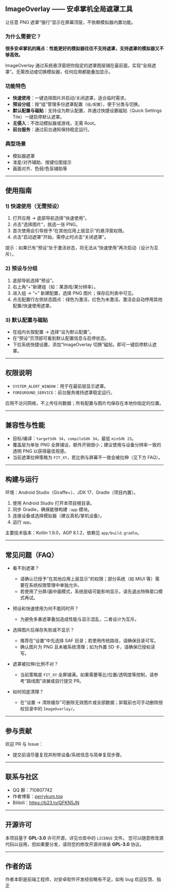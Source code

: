## ImageOverlay —— 安卓掌机全局遮罩工具

让任意 PNG 遮罩“强行”显示在屏幕顶层，不依赖模拟器内置功能。

### 为什么需要它？
**很多安卓掌机的痛点：性能更好的模拟器往往不支持遮罩，支持遮罩的模拟器又不够高效。**

ImageOverlay 通过系统悬浮窗把你指定的遮罩图层铺在最前面，实现“全局遮罩”。无需改动或切换模拟器，任何应用都能叠加显示。

### 功能特色
- **快速使用**：一键选择图片并启动/关闭遮罩，适合临时需求。
- **预设分组**：按“组”管理多份遮罩配置（`组/配置`），便于分类与切换。
- **默认配置与磁贴**：支持设为默认配置，并通过快捷设置磁贴（Quick Settings Tile）一键启停默认遮罩。
- **无侵入**：不改动模拟器或游戏，无需 Root。
- **前台服务**：通过前台通知保持稳定运行。

### 典型场景
- 模拟器遮罩
- 准星/对齐辅助、按键位图提示
- 画面对齐、色弱/色盲辅助等

---

## 使用指南

### 1) 快速使用（无需预设）
1. 打开应用 → 底部导航选择“快速使用”。
2. 点击“选择图片”，挑选一张 PNG。
3. 首次使用会引导授予“在其他应用上层显示”的悬浮窗权限。
4. 点击“启动遮罩”开始，需停止时点击“关闭遮罩”。

提示：如果已有“预设”处于激活状态，将无法从“快速使用”再次启动（设计为互斥）。

### 2) 预设与分组
1. 底部导航选择“预设”。
2. 右上角“+”新建组（如：某游戏/某分辨率）。
3. 进入组 → “+” 新建配置，选择 PNG 图片；保存后列表中可见。
4. 点击配置行左侧状态圆点：绿色为激活，红色为未激活。激活会自动停用其他配置/快速使用遮罩。

### 3) 默认配置与磁贴
- 在组内长按配置 → 选择“设为默认配置”。
- 在“预设”页顶部可看到默认配置信息与启停状态。
- 下拉系统快捷设置，添加“ImageOverlay 切换”磁贴，即可一键启停默认遮罩。

---

## 权限说明
- `SYSTEM_ALERT_WINDOW`：用于在最前层显示遮罩。
- `FOREGROUND_SERVICE`：前台服务维持遮罩稳定运行。

应用不访问网络，不上传任何数据；所有配置与图片均保存在本地你指定的位置。

---

## 兼容性与性能
- 目标/编译：`targetSdk 34`，`compileSdk 34`，最低 `minSdk 23`。
- 覆盖层为单张 PNG 全屏铺设，额外开销很小；建议使用与设备分辨率一致的透明 PNG 以获得最佳观感。
- 当前遮罩拉伸策略为 `FIT_XY`，若比例与屏幕不一致会被拉伸（见下方 FAQ）。

---

## 构建与运行
环境：Android Studio（Giraffe+）、JDK 17、Gradle（项目内置）。

1. 使用 Android Studio 打开本项目根目录。
2. 同步 Gradle，确保能够构建 `:app` 模块。
3. 连接设备或选择模拟器（建议真机/掌机设备）。
4. 运行 `app`。

主要技术版本：Kotlin 1.9.0，AGP 8.1.2，依赖见 `app/build.gradle`。

---

## 常见问题（FAQ）
- 看不到遮罩？
  - 请确认已授予“在其他应用上层显示”的权限；部分系统（如 MIUI 等）需要在系统权限管理中单独允许。
  - 若使用了分屏/画中画模式，系统层级可能影响显示，请先退出特殊窗口模式再试。

- 预设和快速使用为何不能同时开？
  - 为避免多重遮罩叠加造成性能与显示混乱，二者设计为互斥。

- 选择图片后保存失败或不显示？
  - 推荐在“设置”中先选择 SAF 目录；若使用传统路径，请确保目录可写。
  - 确认图片为 PNG 且未被系统清理；如为外置 SD 卡，请确保已授权读写。

- 遮罩被拉伸/比例不对？
  - 当前策略是 `FIT_XY` 全屏铺满。如果需要等比/位置/透明度等控制，请参考“路线图”进展或自行提交 PR。

- 如何彻底清理？
  - 在“设置 → 清除缓存”可删除无效图片或全部数据；卸载前也可手动删除授权目录中的 `ImageOverlay/`。

---

## 参与贡献
欢迎 PR 与 Issue：
- 提交前请尽量复现并附带设备/系统信息与简单复现步骤。

---

## 联系与社区
- QQ 群：710807742
- 作者博客：[perrykum.top](https://www.perrykum.top)
- Bilibili：<https://b23.tv/QFKN5JN>

---

## 开源许可
本项目基于 **GPL-3.0** 许可开源，详见仓库中的 `LICENSE` 文件。
您可以随意修改源代码以自用，但如果要分发，请将您的修改开源并继承 **GPL-3.0** 协议。

---

## 作者的话
作者本职是前端工程师，对安卓软件开发经验略有不足，如有 bug 欢迎反馈、指正


